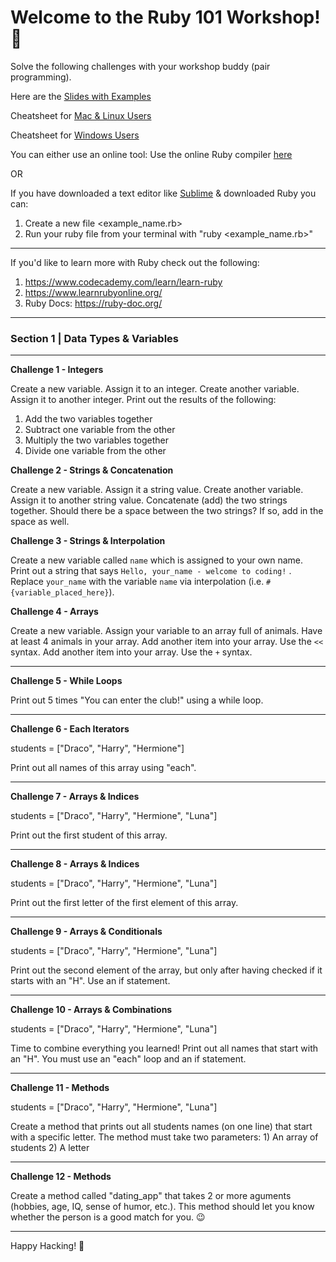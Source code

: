 # Welcome to the Ruby 101 Workshop! 💎


Solve the following challenges with your workshop buddy (pair programming).

Here are the [Slides with Examples](https://bit.ly/2XVdfpl)

Cheatsheet for [Mac & Linux Users](https://www.slideshare.net/paalringstad/command-cheatsheets-mac)

Cheatsheet for [Windows Users](https://www.slideshare.net/paalringstad/command-cheatsheets-windows-138186563)


You can either use an online tool: 
Use the online Ruby compiler [here](https://repl.it/languages/ruby)

OR

If you have downloaded a text editor like [Sublime](http://www.sublimetext.com/3) & downloaded Ruby you can: 

1. Create a new file <example_name.rb>
2. Run your ruby file from your terminal with "ruby <example_name.rb>"

---

If you'd like to learn more with Ruby check out the following: 

1. https://www.codecademy.com/learn/learn-ruby
2. https://www.learnrubyonline.org/
3. Ruby Docs: https://ruby-doc.org/


---

### Section 1 | Data Types & Variables

---

**Challenge 1 - Integers**


Create a new variable. Assign it to an integer. 
Create another variable. Assign it to another integer. 
Print out the results of the following: 
1. Add the two variables together
2. Subtract one variable from the other
3. Multiply the two variables together
4. Divide one variable from the other


**Challenge 2 - Strings & Concatenation**


Create a new variable. Assign it a string value. 
Create another variable. Assign it to another string value. 
Concatenate (add) the two strings together. Should there be a space between the two strings? If so, add in the space as well.


**Challenge 3 - Strings & Interpolation**


Create a new variable called `name` which is assigned to your own name.  
Print out a string that says `Hello, your_name - welcome to coding!` . Replace `your_name` with the variable `name` via interpolation (i.e. `#{variable_placed_here}`).


**Challenge 4 - Arrays**


Create a new variable.
Assign your variable to an array full of animals. Have at least 4 animals in your array. 
Add another item into your array. Use the `<<` syntax. 
Add another item into your array. Use the `+` syntax.

---

**Challenge 5 - While Loops**

Print out 5 times "You can enter the club!" using a while loop.

---

**Challenge 6 - Each Iterators**

students = ["Draco", "Harry", "Hermione"]

Print out all names of this array using "each". 

---

**Challenge 7 - Arrays & Indices**

students = ["Draco", "Harry", "Hermione", "Luna"]

Print out the first student of this array.

---

**Challenge 8 - Arrays & Indices**

students = ["Draco", "Harry", "Hermione", "Luna"]

Print out the first letter of the first element of this array. 

---

**Challenge 9 - Arrays & Conditionals**

students = ["Draco", "Harry", "Hermione", "Luna"]

Print out the second element of the array, but only after having checked if it starts with an "H". Use an if statement.

---

**Challenge 10 - Arrays & Combinations**

students = ["Draco", "Harry", "Hermione", "Luna"]

Time to combine everything you learned! Print out all names that start with an "H". You must use an "each" loop and an if statement. 

---

**Challenge 11 - Methods**

students = ["Draco", "Harry", "Hermione", "Luna"]

Create a method that prints out all students names (on one line) that start with a specific letter.
The method must take two parameters: 1) An array of students 2) A letter

---

**Challenge 12 - Methods**

Create a method called "dating_app" that takes 2 or more aguments (hobbies, age, IQ, sense of humor, etc.). This method should let you know whether the person is a good match for you. 😉

---

Happy Hacking! 🚀
